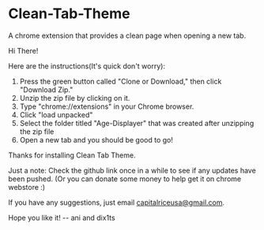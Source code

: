 # Clean-Tab-Theme
A chrome extension that provides a clean page when opening a new tab.

Hi There!

Here are the instructions(It's quick don't worry):

1. Press the green button called "Clone or Download," then click "Download Zip."
2. Unzip the zip file by clicking on it. 
3. Type "chrome://extensions" in your Chrome browser.
4. Click "load unpacked"
5. Select the folder titled "Age-Displayer" that was created after unzipping the zip file
6. Open a new tab and you should be good to go!

Thanks for installing Clean Tab Theme.

Just a note: Check the github link once in a while to see if any updates have been pushed. (Or you can donate some money to help get it on chrome webstore :)

If you have any suggestions, just email capitalriceusa@gmail.com.

Hope you like it!
-- ani and dix1ts
